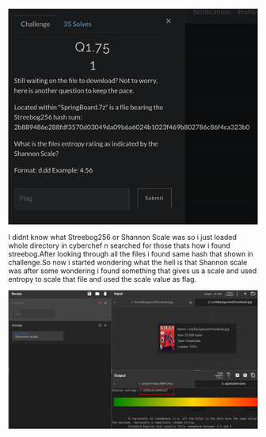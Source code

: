 ![](Images/Pasted%20image%2020210428145440.png)

I didnt know what Streebog256 or Shannon Scale was so i just loaded whole directory in cyberchef n searched for those thats how i found streebog.After looking through all the files i found same hash that shown in challenge.So now i started wondering what the hell is that Shannon scale was after some wondering i found something that gives us a scale and used entropy to scale that file and used the scale value as flag.

![](Images/Pasted%20image%2020210428150303.png)